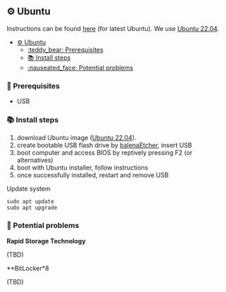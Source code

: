 ## :gear: Ubuntu
Instructions can be found [here](https://ubuntu.com/download/desktop#how-to-install) (for latest Ubuntu).
We use [Ubuntu 22.04](https://ubuntu.com/download/alternative-downloads).

- [:gear: Ubuntu](#gear-ubuntu)
  - [:teddy\_bear: Prerequisites](#teddy_bear-prerequisites)
  - [:books: Install steps](#books-install-steps)
  - [:nauseated\_face: Potential problems](#nauseated_face-potential-problems)


### :teddy_bear: Prerequisites

- USB

### :books: Install steps
1. download Ubuntu image ([Ubuntu 22.04](https://ubuntu.com/download/alternative-downloads)).
2. create bootable USB flash drive by [balenaEtcher](https://etcher.balena.io/), insert USB
3. boot computer and access BIOS by reptively pressing F2 (or alternatives)
4. boot with Ubuntu installer, follow instructions
5. once successfully installed, restart and remove USB


Update system
```shell
sudo apt update
sudo apt upgrade
```

### :nauseated_face: Potential problems

**Rapid Storage Technology**

(TBD)

**BitLocker*8

(TBD)